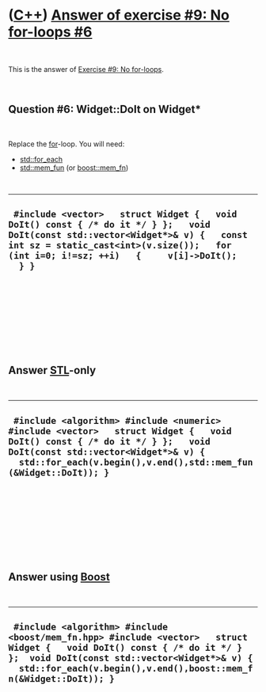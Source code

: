 



 

 

 

 

 

([C++](Cpp.htm)) [Answer of exercise \#9: No for-loops \#6](CppExerciseNoForLoopsAnswer6.htm)
=============================================================================================

 

This is the answer of [Exercise \#9: No
for-loops](CppExerciseNoForLoops.htm).

 

Question \#6: Widget::DoIt on Widget\*
--------------------------------------

 

Replace the [for](CppFor.htm)-loop. You will need:

-   [std::for\_each](CppFor_each.htm)
-   [std::mem\_fun](CppMem_fun.htm) (or [boost::mem\_fn](CppMem_fn.htm))

 

  ---------------------------------------------------------------------------------------------------------------------------------------------------------------------------------------------------------------------------------
  ` #include <vector>   struct Widget {   void DoIt() const { /* do it */ } };   void DoIt(const std::vector<Widget*>& v) {   const int sz = static_cast<int>(v.size());   for (int i=0; i!=sz; ++i)   {     v[i]->DoIt();   } }`
  ---------------------------------------------------------------------------------------------------------------------------------------------------------------------------------------------------------------------------------

 

 

 

 

 

Answer [STL](CppStl.htm)-only
-----------------------------

 

  --------------------------------------------------------------------------------------------------------------------------------------------------------------------------------------------------------------------------------------
  ` #include <algorithm> #include <numeric> #include <vector>   struct Widget {   void DoIt() const { /* do it */ } };   void DoIt(const std::vector<Widget*>& v) {   std::for_each(v.begin(),v.end(),std::mem_fun(&Widget::DoIt)); }`
  --------------------------------------------------------------------------------------------------------------------------------------------------------------------------------------------------------------------------------------

 

 

 

 

 

Answer using [Boost](CppBoost.htm)
----------------------------------

 

  -----------------------------------------------------------------------------------------------------------------------------------------------------------------------------------------------------------------------------------------------
  ` #include <algorithm> #include <boost/mem_fn.hpp> #include <vector>   struct Widget {   void DoIt() const { /* do it */ } };  void DoIt(const std::vector<Widget*>& v) {   std::for_each(v.begin(),v.end(),boost::mem_fn(&Widget::DoIt)); }`
  -----------------------------------------------------------------------------------------------------------------------------------------------------------------------------------------------------------------------------------------------

 

 

 

 

 





 



